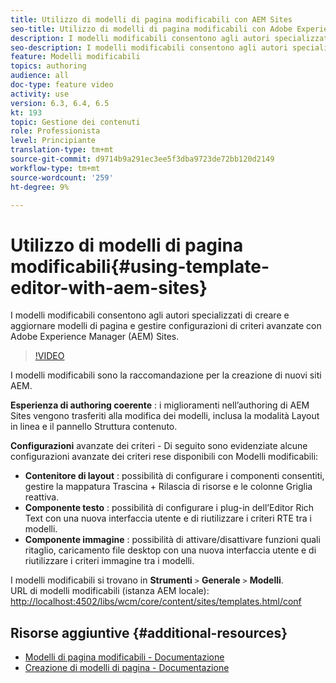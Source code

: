 ```yaml
---
title: Utilizzo di modelli di pagina modificabili con AEM Sites
seo-title: Utilizzo di modelli di pagina modificabili con Adobe Experience Manager Sites
description: I modelli modificabili consentono agli autori specializzati di creare e aggiornare modelli di pagina e gestire configurazioni di policy avanzate con AEM Sites.
seo-description: I modelli modificabili consentono agli autori specializzati di creare e aggiornare modelli di pagina e gestire configurazioni di criteri avanzate con Adobe Experience Manager Sites.
feature: Modelli modificabili
topics: authoring
audience: all
doc-type: feature video
activity: use
version: 6.3, 6.4, 6.5
kt: 193
topic: Gestione dei contenuti
role: Professionista
level: Principiante
translation-type: tm+mt
source-git-commit: d9714b9a291ec3ee5f3dba9723de72bb120d2149
workflow-type: tm+mt
source-wordcount: '259'
ht-degree: 9%

---
```



# Utilizzo di modelli di pagina modificabili{#using-template-editor-with-aem-sites}

I modelli modificabili consentono agli autori specializzati di creare e aggiornare modelli di pagina e gestire configurazioni di criteri avanzate con Adobe Experience Manager (AEM) Sites.

>[!VIDEO](https://video.tv.adobe.com/v/326784/?quality=12&learn=on)

I modelli modificabili sono la raccomandazione per la creazione di nuovi siti AEM.

**Esperienza di authoring coerente** : i miglioramenti nell’authoring di AEM Sites vengono trasferiti alla modifica dei modelli, inclusa la modalità Layout in linea e il pannello Struttura contenuto.

**Configurazioni**  avanzate dei criteri - Di seguito sono evidenziate alcune configurazioni avanzate dei criteri rese disponibili con Modelli modificabili:

* **Contenitore di layout** : possibilità di configurare i componenti consentiti, gestire la mappatura Trascina + Rilascia di risorse e le colonne Griglia reattiva.
* **Componente testo** : possibilità di configurare i plug-in dell’Editor Rich Text con una nuova interfaccia utente e di riutilizzare i criteri RTE tra i modelli.
* **Componente immagine** : possibilità di attivare/disattivare funzioni quali ritaglio, caricamento file desktop con una nuova interfaccia utente e di riutilizzare i criteri immagine tra i modelli.

I modelli modificabili si trovano in **Strumenti** `>` **Generale** `>` **Modelli**.\
URL di modelli modificabili (istanza AEM locale): [http://localhost:4502/libs/wcm/core/content/sites/templates.html/conf](http://localhost:4502/libs/wcm/core/content/sites/templates.html/conf)

## Risorse aggiuntive {#additional-resources}

* [Modelli di pagina modificabili - Documentazione](https://docs.adobe.com/content/help/it-IT/experience-manager-65/developing/platform/templates/page-templates-editable.html)
* [Creazione di modelli di pagina - Documentazione](https://docs.adobe.com/content/help/en/experience-manager-65/authoring/siteandpage/templates.html)
